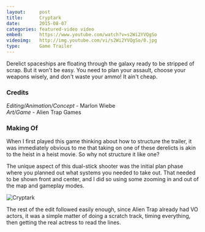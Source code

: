 ```yaml
---
layout:     post
title:      Cryptark
date:       2015-08-07
categories: featured-video video
embed:      https://www.youtube.com/watch?v=s2Wi2YVQgSo
videoimg:   http://img.youtube.com/vi/s2Wi2YVQgSo/0.jpg
type:       Game Trailer
---
```


Derelict spaceships are floating through the galaxy ready to be stripped of scrap.  But it won't be easy.  You need to plan your assault, choose your weapons wisely, and don't waste your ammo!  It ain't cheap.

### Credits

_Editing/Animation/Concept_ - Marlon Wiebe  
_Art/Game_ - Alien Trap Games

### Making Of

When I first played this game thinking about how to structure the trailer, it was immediately obvious to me that taking on one of these derelicts is akin to the heist in a heist movie.  So why not structure it like one?

The unique aspect of this dual-stick shooter was the initial plan phase where you planned out what systems you needed to take out.  That needed to be shown front and center, and I did so using some zooming in and out of the map and gameplay modes. 

![Cryptark](/images/2015/12/cryptark-making-of-1.gif)

The rest of the edit followed easily enough, since Alien Trap already had VO actors, it was a simple matter of doing a scratch track, timing everything, then getting the real actress to read the lines.
